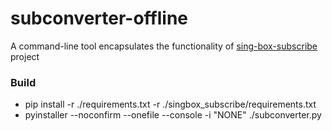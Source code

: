 # subconverter-offline
A command-line tool encapsulates the functionality of [sing-box-subscribe](https://github.com/Toperlock/sing-box-subscribe) project


### Build
- pip install -r ./requirements.txt -r ./singbox_subscribe/requirements.txt
- pyinstaller --noconfirm --onefile --console -i "NONE" ./subconverter.py